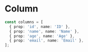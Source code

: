 # Column

<!--@include: ../parts/column.md-->

```typescript
const columns = [
  { prop: 'id', name: 'ID' },
  { prop: 'name', name: 'Name' },
  { prop: 'age', name: 'Age' },
  { prop: 'email', name: 'Email' },
];
```


<!--@include: ./columnProperties.md-->
<!--@include: ./columnTemplate.md-->
<!--@include: ./columnPin.md-->
<!--@include: ./grouping.md-->
<!--@include: ./types.md-->
